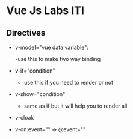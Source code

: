 # Vue Js Labs ITI

## Directives

- v-model="vue data variable":

  -use this to make two way binding

- v-if="condition"

  - use this if you need to render or not

- v-show="condition"

  - same as if but it will help you to render all

- v-cloak

- v-on:event="" => @event=""
